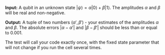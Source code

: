 
**Input:** A qubit in an unknown state $|\psi\rangle = \alpha|0\rangle + \beta|1\rangle$. The amplitudes $\alpha$ and $\beta$ will be real and non-negative.

**Output:** A tuple of two numbers $(\alpha', \beta')$ - your estimates of the amplitudes $\alpha$ and $\beta$.
The absolute errors $|\alpha - \alpha'|$ and $|\beta - \beta'|$ should be less than or equal to 0.001.

The test will call your code exactly once, with the fixed state parameter that will not change if you run the cell several times.
